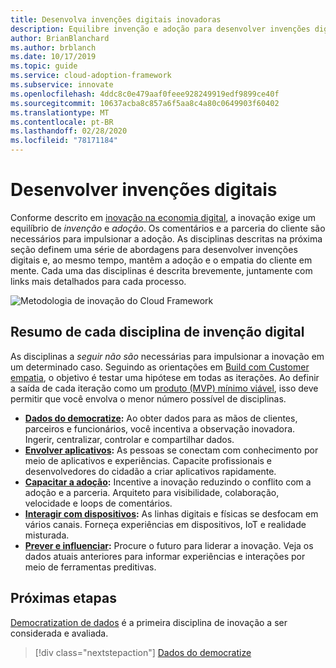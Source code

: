 ```yaml
---
title: Desenvolva invenções digitais inovadoras
description: Equilibre invenção e adoção para desenvolver invenções digitais e, ao mesmo tempo, manter a adoção e o empatia do cliente em mente.
author: BrianBlanchard
ms.author: brblanch
ms.date: 10/17/2019
ms.topic: guide
ms.service: cloud-adoption-framework
ms.subservice: innovate
ms.openlocfilehash: 4ddc8c0e479aaf0feee928249919edf9899ce40f
ms.sourcegitcommit: 10637acba8c857a6f5aa8c4a80c0649903f60402
ms.translationtype: MT
ms.contentlocale: pt-BR
ms.lasthandoff: 02/28/2020
ms.locfileid: "78171184"
---
```

# <a name="develop-digital-inventions"></a>Desenvolver invenções digitais

Conforme descrito em [inovação na economia digital](./index.md), a inovação exige um equilíbrio de *invenção* e *adoção*. Os comentários e a parceria do cliente são necessários para impulsionar a adoção. As disciplinas descritas na próxima seção definem uma série de abordagens para desenvolver invenções digitais e, ao mesmo tempo, mantêm a adoção e o empatia do cliente em mente. Cada uma das disciplinas é descrita brevemente, juntamente com links mais detalhados para cada processo.

![Metodologia de inovação do Cloud Framework](../../_images/innovate/innovate-methodology.png)

## <a name="summary-of-each-discipline-of-digital-invention"></a>Resumo de cada disciplina de invenção digital

As disciplinas a *seguir não são* necessárias para impulsionar a inovação em um determinado caso. Seguindo as orientações em [Build com Customer empatia](./build.md), o objetivo é testar uma hipótese em todas as iterações. Ao definir a saída de cada iteração como um [produto (MVP) mínimo viável](https://docs.microsoft.com/azure/cloud-adoption-framework/govern/policy-compliance#minimum-viable-product-mvp-for-policy), isso deve permitir que você envolva o menor número possível de disciplinas.

- **[Dados do democratize](./data.md):** Ao obter dados para as mãos de clientes, parceiros e funcionários, você incentiva a observação inovadora. Ingerir, centralizar, controlar e compartilhar dados.
- **[Envolver aplicativos](./apps.md):** As pessoas se conectam com conhecimento por meio de aplicativos e experiências. Capacite profissionais e desenvolvedores do cidadão a criar aplicativos rapidamente.
- **[Capacitar a adoção](./ci-cd.md):** Incentive a inovação reduzindo o conflito com a adoção e a parceria. Arquiteto para visibilidade, colaboração, velocidade e loops de comentários.
- **[Interagir com dispositivos](./devices.md):** As linhas digitais e físicas se desfocam em vários canais. Forneça experiências em dispositivos, IoT e realidade misturada.
- **[Prever e influenciar](./predict.md):** Procure o futuro para liderar a inovação. Veja os dados atuais anteriores para informar experiências e interações por meio de ferramentas preditivas.

## <a name="next-steps"></a>Próximas etapas

[Democratization de dados](./data.md) é a primeira disciplina de inovação a ser considerada e avaliada.

> [!div class="nextstepaction"]
> [Dados do democratize](./data.md)
